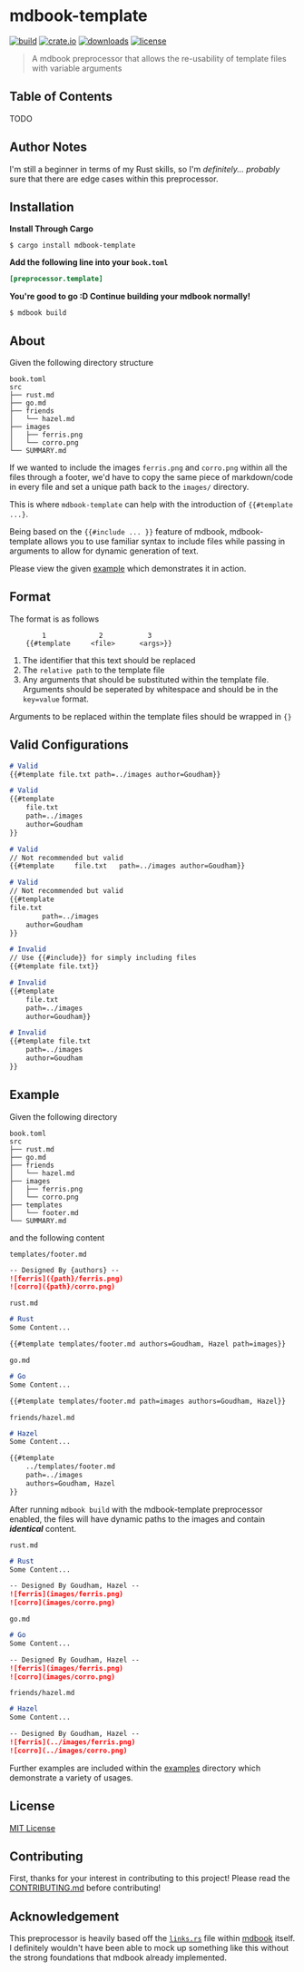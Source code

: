 # mdbook-template

[![build](https://github.com/sgoudham/mdbook-template/actions/workflows/build.yml/badge.svg)](https://github.com/sgoudham/mdbook-template/actions/workflows/build.yml)
[![crate.io](https://img.shields.io/crates/v/mdbook-template)](https://crates.io/crates/mdbook-template)
[![downloads](https://img.shields.io/crates/d/mdbook-template)](https://crates.io/crates/mdbook-template)
[![license](https://img.shields.io/github/license/sgoudham/mdbook-template)](LICENSE)

> A mdbook preprocessor that allows the re-usability of template files with variable arguments

## Table of Contents

TODO

## Author Notes

I'm still a beginner in terms of my Rust skills, so I'm _definitely... probably_ sure that there are edge cases within
this preprocessor.

## Installation

**Install Through Cargo**

```shell
$ cargo install mdbook-template
```

**Add the following line into your `book.toml`**

```toml
[preprocessor.template]
```

**You're good to go :D Continue building your mdbook normally!**

```shell
$ mdbook build
```

## About

Given the following directory structure

```text
book.toml
src
├── rust.md
├── go.md
├── friends
│   └── hazel.md
├── images
│   ├── ferris.png
│   └── corro.png
└── SUMMARY.md
```

If we wanted to include the images `ferris.png` and `corro.png` within all the files through a footer, we'd have to copy
the same piece of markdown/code in every file and set a unique path back to the `images/` directory.

This is where `mdbook-template` can help with the introduction of `{{#template ...}`.

Being based on the `{{#include ... }}` feature of mdbook, mdbook-template allows you to use familiar syntax to include
files while passing in arguments to allow for dynamic generation of text.

Please view the given [example](#example) which demonstrates it in action.

## Format

The format is as follows

```text
        1             2           3
    {{#template     <file>      <args>}}
```

1. The identifier that this text should be replaced
2. The `relative path` to the template file
3. Any arguments that should be substituted within the template file. Arguments should be seperated by whitespace and
   should be in the `key=value` format.

Arguments to be replaced within the template files should be wrapped in `{}` 

## Valid Configurations

```markdown
# Valid
{{#template file.txt path=../images author=Goudham}}

# Valid
{{#template
    file.txt
    path=../images
    author=Goudham
}}

# Valid
// Not recommended but valid
{{#template     file.txt   path=../images author=Goudham}}

# Valid
// Not recommended but valid
{{#template
file.txt
        path=../images
    author=Goudham
}}

# Invalid
// Use {{#include}} for simply including files
{{#template file.txt}}

# Invalid
{{#template
    file.txt
    path=../images
    author=Goudham}}

# Invalid
{{#template file.txt
    path=../images
    author=Goudham
}}
```

## Example

Given the following directory

```text
book.toml
src
├── rust.md
├── go.md
├── friends
│   └── hazel.md
├── images
│   ├── ferris.png
│   └── corro.png
├── templates
│   └── footer.md
└── SUMMARY.md
```

and the following content

`templates/footer.md`
```markdown
-- Designed By {authors} --
![ferris]({path}/ferris.png)
![corro]({path}/corro.png)
```

`rust.md`
```markdown
# Rust
Some Content...

{{#template templates/footer.md authors=Goudham, Hazel path=images}}
```

`go.md`
```markdown
# Go
Some Content...

{{#template templates/footer.md path=images authors=Goudham, Hazel}}
```

`friends/hazel.md`
```markdown
# Hazel
Some Content...

{{#template 
    ../templates/footer.md 
    path=../images
    authors=Goudham, Hazel
}}
```

After running `mdbook build` with the mdbook-template preprocessor enabled, the files will have dynamic paths to the 
images and contain **_identical_** content. 

`rust.md`
```markdown
# Rust
Some Content...

-- Designed By Goudham, Hazel --
![ferris](images/ferris.png)
![corro](images/corro.png)
```

`go.md`
```markdown
# Go
Some Content...

-- Designed By Goudham, Hazel --
![ferris](images/ferris.png)
![corro](images/corro.png)
```

`friends/hazel.md`
```markdown
# Hazel
Some Content...

-- Designed By Goudham, Hazel --
![ferris](../images/ferris.png)
![corro](../images/corro.png)
```

Further examples are included within the [examples](/examples) directory which demonstrate a variety of usages.

## License

[MIT License](LICENSE)

## Contributing

First, thanks for your interest in contributing to this project! Please read the [CONTRIBUTING.md](CONTRIBUTING.md)
before contributing!

## Acknowledgement

This preprocessor is heavily based off the
[`links.rs`](https://github.com/rust-lang/mdBook/blob/master/src/preprocess/links.rs) file within
[mdbook](https://github.com/rust-lang/mdBook) itself. I definitely wouldn't have been able to mock up something like
this without the strong foundations that mdbook already implemented.